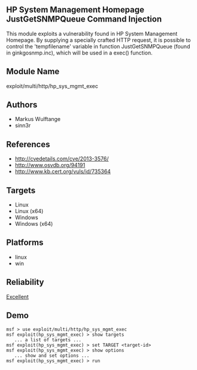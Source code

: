 ## HP System Management Homepage JustGetSNMPQueue Command Injection

This module exploits a vulnerability found in HP System 
Management Homepage. By supplying a specially crafted HTTP 
request, it is possible to control the 'tempfilename' 
variable in function JustGetSNMPQueue (found in 
ginkgosnmp.inc), which will be used in a exec() function.


## Module Name
exploit/multi/http/hp_sys_mgmt_exec

## Authors
* Markus Wulftange
* sinn3r


## References
* http://cvedetails.com/cve/2013-3576/
* http://www.osvdb.org/94191
* http://www.kb.cert.org/vuls/id/735364



## Targets
* Linux
* Linux (x64)
* Windows
* Windows (x64)


## Platforms
* linux
* win

## Reliability
[Excellent](https://github.com/rapid7/metasploit-framework/wiki/Exploit-Ranking)

## Demo

```
msf > use exploit/multi/http/hp_sys_mgmt_exec
msf exploit(hp_sys_mgmt_exec) > show targets
   ... a list of targets ...
msf exploit(hp_sys_mgmt_exec) > set TARGET <target-id>
msf exploit(hp_sys_mgmt_exec) > show options
   ... show and set options ...
msf exploit(hp_sys_mgmt_exec) > run
```
    
    